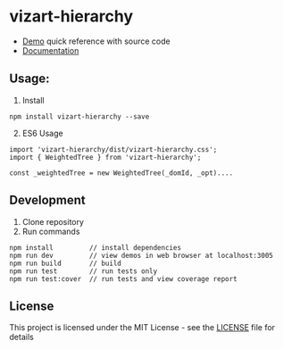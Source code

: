# vizart-hierarchy

* [Demo](https://vizartjs.github.io/demo.html) quick reference with source code
* [Documentation](https://github.com/VizArtJS/vizart-hierarchy/wiki)



## Usage:

1. Install

```
npm install vizart-hierarchy --save
```

2. ES6 Usage

```
import 'vizart-hierarchy/dist/vizart-hierarchy.css';
import { WeightedTree } from 'vizart-hierarchy';

const _weightedTree = new WeightedTree(_domId, _opt)....
```

## Development
1. Clone repository
2. Run commands
```
npm install         // install dependencies
npm run dev         // view demos in web browser at localhost:3005
npm run build       // build
npm run test        // run tests only
npm run test:cover  // run tests and view coverage report
```


## License

This project is licensed under the MIT License - see the [LICENSE](LICENSE) file for details
